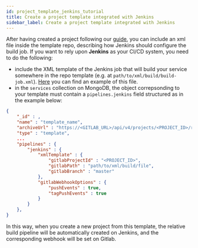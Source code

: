 ```yaml
---
id: project_template_jenkins_tutorial
title: Create a project template integrated with Jenkins
sidebar_label: Create a project template integrated with Jenkins
---
```


After having created a project following our [guide](/marketplace/templates/template_create.md), you can include an xml file inside the template repo, describing how Jenkins should configure the build job.
If you want to rely upon **Jenkins** as your CI/CD system, you need to do the following:

* include the XML template of the Jenkins job that will build your service somewhere in the repo template (e.g. at `path/to/xml/build/build-job.xml`). [Here](/docs_files_to_download/build-job.xml) you can find an example of this file.
* in the `services` collection on MongoDB, the object correpsonding to your template must contain a `pipelines.jenkins` field structured as in the example below:

```json
{
    "_id" : ,
    "name" : "template_name",
    "archiveUrl" : "https://<GITLAB_URL>/api/v4/projects/<PROJECT_ID>/repository/archive.tar.gz",
    "type" : "template",
    ...
    "pipelines" : {
        "jenkins" : {
            "xmlTemplate" : {
                "gitlabProjectId" : "<PROJECT_ID>",
                "gitlabPath" : "path/to/xml/build/file",
                "gitlabBranch" : "master"
            },
            "gitlabWebhookOptions" : {
                "pushEvents" : true,
                "tagPushEvents" : true
            }
        }
    },
}
```
In this way, when you create a new project from this template, the relative build pipeline will be automatically created on Jenkins, and the corresponding webhook will be set on Gitlab.
